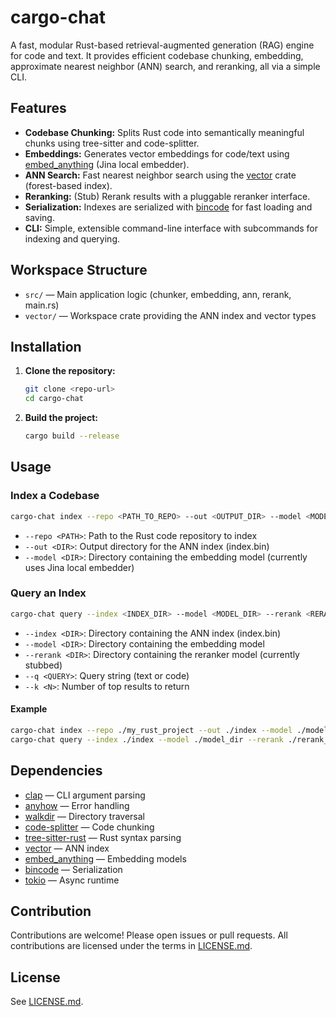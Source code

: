 # cargo-chat

A fast, modular Rust-based retrieval-augmented generation (RAG) engine for code and text. It provides efficient codebase chunking, embedding, approximate nearest neighbor (ANN) search, and reranking, all via a simple CLI.

## Features
- **Codebase Chunking:** Splits Rust code into semantically meaningful chunks using tree-sitter and code-splitter.
- **Embeddings:** Generates vector embeddings for code/text using [embed_anything] (Jina local embedder).
- **ANN Search:** Fast nearest neighbor search using the [vector] crate (forest-based index).
- **Reranking:** (Stub) Rerank results with a pluggable reranker interface.
- **Serialization:** Indexes are serialized with [bincode] for fast loading and saving.
- **CLI:** Simple, extensible command-line interface with subcommands for indexing and querying.

## Workspace Structure
- `src/` — Main application logic (chunker, embedding, ann, rerank, main.rs)
- `vector/` — Workspace crate providing the ANN index and vector types

## Installation

1. **Clone the repository:**
   ```sh
   git clone <repo-url>
   cd cargo-chat
   ```
2. **Build the project:**
   ```sh
   cargo build --release
   ```

## Usage

### Index a Codebase

```sh
cargo-chat index --repo <PATH_TO_REPO> --out <OUTPUT_DIR> --model <MODEL_DIR>
```
- `--repo <PATH>`: Path to the Rust code repository to index
- `--out <DIR>`: Output directory for the ANN index (index.bin)
- `--model <DIR>`: Directory containing the embedding model (currently uses Jina local embedder)

### Query an Index

```sh
cargo-chat query --index <INDEX_DIR> --model <MODEL_DIR> --rerank <RERANK_MODEL> --q <QUERY> --k <TOP_K>
```
- `--index <DIR>`: Directory containing the ANN index (index.bin)
- `--model <DIR>`: Directory containing the embedding model
- `--rerank <DIR>`: Directory containing the reranker model (currently stubbed)
- `--q <QUERY>`: Query string (text or code)
- `--k <N>`: Number of top results to return

#### Example
```sh
cargo-chat index --repo ./my_rust_project --out ./index --model ./model_dir
cargo-chat query --index ./index --model ./model_dir --rerank ./rerank_model --q "How to implement a binary search?" --k 5
```

## Dependencies
- [clap] — CLI argument parsing
- [anyhow] — Error handling
- [walkdir] — Directory traversal
- [code-splitter] — Code chunking
- [tree-sitter-rust] — Rust syntax parsing
- [vector] — ANN index
- [embed_anything] — Embedding models
- [bincode] — Serialization
- [tokio] — Async runtime

## Contribution
Contributions are welcome! Please open issues or pull requests. All contributions are licensed under the terms in [LICENSE.md].

## License
See [LICENSE.md].

[clap]: https://crates.io/crates/clap
[anyhow]: https://crates.io/crates/anyhow
[walkdir]: https://crates.io/crates/walkdir
[code-splitter]: https://crates.io/crates/code-splitter
[tree-sitter-rust]: https://crates.io/crates/tree-sitter-rust
[vector]: https://crates.io/crates/vector
[embed_anything]: https://crates.io/crates/embed_anything
[bincode]: https://crates.io/crates/bincode
[tokio]: https://crates.io/crates/tokio
[LICENSE.md]: ./LICENSE.md 
